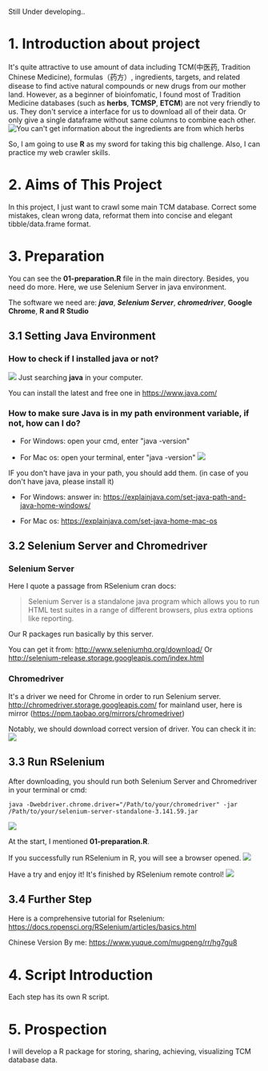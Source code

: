 Still Under developing..

# 1. Introduction about project
It's quite attractive to use amount of data including TCM(中医药, Tradition Chinese Medicine), formulas（药方）, ingredients, targets, and related disease to find active natural compounds or new drugs from our mother land.
However, as a beginner of bioinfomatic, I found most of Tradition Medicine databases (such as **herbs**, **TCMSP**, **ETCM**) are not very friendly to us. They don't service a interface for us to download all of their data. Or only give a single dataframe without same columns to combine each other.
![You can't get information about the ingredients are from which herbs ](https://cdn.jsdelivr.net/gh/mugpeng/my-gallery-01/picgo_image/20210823214415.png)

So, I am going to use **R** as my sword for taking this big challenge. Also, I can practice my web crawler skills.

# 2. Aims of This Project
In this project, I just want to crawl some main TCM database. 
Correct some mistakes, clean wrong data, reformat them into concise and elegant tibble/data.frame format.

# 3. Preparation
You can see the **01-preparation.R** file in the main directory. 
Besides, you need do more.
Here, we use Selenium Server in java environment.

The software we need are:
**_java_**, **_Selenium Server_**, **_chromedriver_**, **Google Chrome**, **R and R Studio**

## 3.1 Setting Java Environment
### How to check if I installed java or not?
![](https://cdn.jsdelivr.net/gh/mugpeng/my-gallery-01/picgo_image/20210823220204.png)
Just searching **java** in your computer.

You can install the latest and free one in https://www.java.com/

### How to make sure Java is in my path environment variable, if not, how can I do?
- For Windows:
open your cmd, enter "java -version"

- For Mac os:
open your terminal, enter "java -version"
![](https://cdn.jsdelivr.net/gh/mugpeng/my-gallery-01/picgo_image/20210823220956.png)

IF you don't have java in your path, you should add them.
(in case of you don't have java, please install it)

- For Windows:
answer in: https://explainjava.com/set-java-path-and-java-home-windows/

- For Mac os:
https://explainjava.com/set-java-home-mac-os

## 3.2 Selenium Server and Chromedriver

### Selenium Server
Here I quote a passage from RSelenium cran docs:
> Selenium Server is a standalone java program which allows you to run HTML test suites in a range of different browsers, plus extra options like reporting.

Our R packages run basically by this server.

You can get it from: http://www.seleniumhq.org/download/
Or http://selenium-release.storage.googleapis.com/index.html
### Chromedriver 
It's a driver we need for Chrome in order to run Selenium server.
http://chromedriver.storage.googleapis.com/
for mainland user, here is mirror (https://npm.taobao.org/mirrors/chromedriver)

Notably, we should download correct version of driver. 
You can check it in:
![](https://cdn.jsdelivr.net/gh/mugpeng/my-gallery-01/picgo_image/20210823222711.png)

## 3.3 Run RSelenium
After downloading, you should run both Selenium Server and Chromedriver in your terminal or cmd:
```
java -Dwebdriver.chrome.driver="/Path/to/your/chromedriver" -jar /Path/to/your/selenium-server-standalone-3.141.59.jar
```
![](https://cdn.jsdelivr.net/gh/mugpeng/my-gallery-01/picgo_image/20210823223443.png)


At the start, I mentioned **01-preparation.R**.

If you successfully run RSelenium in R, you will see a browser opened.
![](https://cdn.jsdelivr.net/gh/mugpeng/my-gallery-01/picgo_image/20210823223601.png)

Have a try and enjoy it!
It's finished by RSelenium remote control!
![](https://cdn.jsdelivr.net/gh/mugpeng/my-gallery-01/picgo_image/20210823224228.png)

## 3.4 Further Step
Here is a comprehensive tutorial for Rselenium: https://docs.ropensci.org/RSelenium/articles/basics.html

Chinese Version By me:
https://www.yuque.com/mugpeng/rr/hg7gu8

# 4. Script Introduction
Each step has its own R script.

# 5. Prospection
I will develop a R package for storing, sharing, achieving, visualizing TCM database data.

